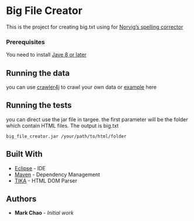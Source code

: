 # Big File Creator

This is the project for creating big.txt using for [Norvig’s spelling corrector](http://norvig.com/spell-correct.html)

### Prerequisites

You need to install [Jave 8 or later](https://java.com/zh_TW/download/)

## Running the data

you can use [crawler4j](https://github.com/yasserg/crawler4j) to crawl your own data or [example](https://drive.google.com/file/d/1znldgLNSJmqrnqN8Hi5iH8bnlUwdujor/view?usp=sharing) here

## Running the tests

you can direct use the jar file in targee. the first parameter will be the folder which contain HTML files. The output is big.txt 

```
big_file_creator.jar /your/path/to/html/folder
```

## Built With

* [Eclipse](https://www.eclipse.org/) - IDE
* [Maven](https://maven.apache.org/) - Dependency Management
* [TIKA](https://tika.apache.org/1.5/gettingstarted.html) - HTML DOM Parser

## Authors

* **Mark Chao** - *Initial work* 